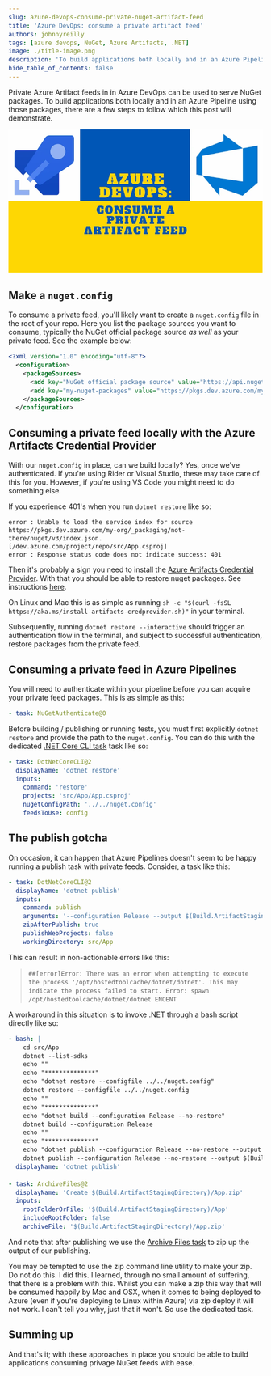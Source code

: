 ```yaml
---
slug: azure-devops-consume-private-nuget-artifact-feed
title: 'Azure DevOps: consume a private artifact feed'
authors: johnnyreilly
tags: [azure devops, NuGet, Azure Artifacts, .NET]
image: ./title-image.png
description: 'To build applications both locally and in an Azure Pipeline using Private Azure Artifact feeds with Azure DevOps, follow these steps.'
hide_table_of_contents: false
---
```


Private Azure Artifact feeds in in Azure DevOps can be used to serve NuGet packages. To build applications both locally and in an Azure Pipeline using those packages, there are a few steps to follow which this post will demonstrate.

![title image reading "Azure DevOps: consume a private artifact feed" with the Azure DevOps and Azure Pipelines logos`](title-image.png)

<!--truncate-->

## Make a `nuget.config`

To consume a private feed, you'll likely want to create a `nuget.config` file in the root of your repo. Here you list the package sources you want to consume, typically the NuGet official package source _as well_ as your private feed. See the example below:

```xml
<?xml version="1.0" encoding="utf-8"?>
  <configuration>
    <packageSources>
      <add key="NuGet official package source" value="https://api.nuget.org/v3/index.json" />
      <add key="my-nuget-packages" value="https://pkgs.dev.azure.com/my-org/_packaging/my-nuget-packages/nuget/v3/index.json" />
    </packageSources>
  </configuration>
```

## Consuming a private feed locally with the Azure Artifacts Credential Provider

With our `nuget.config` in place, can we build locally? Yes, once we've authenticated. If you're using Rider or Visual Studio, these may take care of this for you. However, if you're using VS Code you might need to do something else.

If you experience 401's when you run `dotnet restore` like so:

```shell
error : Unable to load the service index for source https://pkgs.dev.azure.com/my-org/_packaging/not-there/nuget/v3/index.json. [/dev.azure.com/project/repo/src/App.csproj]
error : Response status code does not indicate success: 401
```

Then it's probably a sign you need to install the [Azure Artifacts Credential Provider](https://github.com/Microsoft/artifacts-credprovider). With that you should be able to restore nuget packages. See instructions [here](https://github.com/Microsoft/artifacts-credprovider#setup).

On Linux and Mac this is as simple as running `sh -c "$(curl -fsSL https://aka.ms/install-artifacts-credprovider.sh)"` in your terminal.

Subsequently, running `dotnet restore --interactive` should trigger an authentication flow in the terminal, and subject to successful authentication, restore packages from the private feed.

## Consuming a private feed in Azure Pipelines

You will need to authenticate within your pipeline before you can acquire your private feed packages. This is as simple as this:

```yml
- task: NuGetAuthenticate@0
```

Before building / publishing or running tests, you must first explicitly `dotnet restore` and provide the path to the `nuget.config`. You can do this with the dedicated [.NET Core CLI task](https://docs.microsoft.com/en-us/azure/devops/pipelines/tasks/build/dotnet-core-cli) task like so:

```yml
- task: DotNetCoreCLI@2
  displayName: 'dotnet restore'
  inputs:
    command: 'restore'
    projects: 'src/App/App.csproj'
    nugetConfigPath: '../../nuget.config'
    feedsToUse: config
```

## The publish gotcha

On occasion, it can happen that Azure Pipelines doesn't seem to be happy running a publish task with private feeds. Consider, a task like this:

```yml
- task: DotNetCoreCLI@2
  displayName: 'dotnet publish'
  inputs:
    command: publish
    arguments: '--configuration Release --output $(Build.ArtifactStagingDirectory)/${{parameters.artifactName}} /p:SourceRevisionId=$(Build.SourceVersion)'
    zipAfterPublish: true
    publishWebProjects: false
    workingDirectory: src/App
```

This can result in non-actionable errors like this:

> `##[error]Error: There was an error when attempting to execute the process '/opt/hostedtoolcache/dotnet/dotnet'. This may indicate the process failed to start. Error: spawn /opt/hostedtoolcache/dotnet/dotnet ENOENT`

A workaround in this situation is to invoke .NET through a bash script directly like so:

```yml
- bash: |
    cd src/App
    dotnet --list-sdks
    echo ""
    echo "**************"
    echo "dotnet restore --configfile ../../nuget.config"
    dotnet restore --configfile ../../nuget.config
    echo ""
    echo "**************"
    echo "dotnet build --configuration Release --no-restore"
    dotnet build --configuration Release
    echo ""
    echo "**************"
    echo "dotnet publish --configuration Release --no-restore --output $(Build.ArtifactStagingDirectory)/App /p:SourceRevisionId=$(Build.SourceVersion)"
    dotnet publish --configuration Release --no-restore --output $(Build.ArtifactStagingDirectory)/App /p:SourceRevisionId=$(Build.SourceVersion)
  displayName: 'dotnet publish'

- task: ArchiveFiles@2
  displayName: 'Create $(Build.ArtifactStagingDirectory)/App.zip'
  inputs:
    rootFolderOrFile: '$(Build.ArtifactStagingDirectory)/App'
    includeRootFolder: false
    archiveFile: '$(Build.ArtifactStagingDirectory)/App.zip'
```

And note that after publishing we use the [Archive Files task](https://docs.microsoft.com/en-us/azure/devops/pipelines/tasks/utility/archive-files) to zip up the output of our publishing.

You may be tempted to use the zip command line utility to make your zip. Do not do this. I did this. I learned, through no small amount of suffering, that there is a problem with this. Whilst you can make a zip this way that will be consumed happily by Mac and OSX, when it comes to being deployed to Azure (even if you're deploying to Linux within Azure) via zip deploy it will not work. I can't tell you why, just that it won't. So use the dedicated task.

## Summing up

And that's it; with these approaches in place you should be able to build applications consuming privage NuGet feeds with ease.
